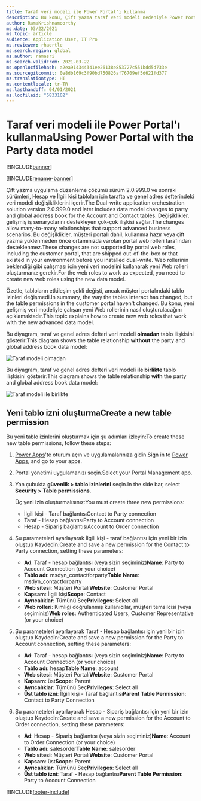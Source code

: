 ```yaml
---
title: Taraf veri modeli ile Power Portal'ı kullanma
description: Bu konu, Çift yazma taraf veri modeli nedeniyle Power Portal Web rollerine yapılan değişiklikleri açıklamaktadır.
author: RamaKrishnamoorthy
ms.date: 03/22/2021
ms.topic: article
audience: Application User, IT Pro
ms.reviewer: rhaertle
ms.search.region: global
ms.author: ramasri
ms.search.validFrom: 2021-03-22
ms.openlocfilehash: a2ea914344341ee26138e853727c551bdd5d733e
ms.sourcegitcommit: 0e8db169c3f90bd750826af76709ef5d621fd377
ms.translationtype: HT
ms.contentlocale: tr-TR
ms.lasthandoff: 04/01/2021
ms.locfileid: "5833102"
---
```

# <a name="using-power-portal-with-the-party-data-model"></a><span data-ttu-id="92e42-103">Taraf veri modeli ile Power Portal'ı kullanma</span><span class="sxs-lookup"><span data-stu-id="92e42-103">Using Power Portal with the Party data model</span></span>

[!INCLUDE[banner](../../includes/banner.md)]

[!INCLUDE[rename-banner](~/includes/cc-data-platform-banner.md)]

<span data-ttu-id="92e42-104">Çift yazma uygulama düzenleme çözümü sürüm 2.0.999.0 ve sonraki sürümleri, Hesap ve İlgili kişi tabloları için tarafta ve genel adres defterindeki veri modeli değişikliklerini içerir.</span><span class="sxs-lookup"><span data-stu-id="92e42-104">The Dual-write application orchestration solution version 2.0.999.0 and later includes data model changes to party and global address book for the Account and Contact tables.</span></span> <span data-ttu-id="92e42-105">Değişiklikler, gelişmiş iş senaryolarını destekleyen çok-çok ilişkisi sağlar.</span><span class="sxs-lookup"><span data-stu-id="92e42-105">The changes allow many-to-many relationships that support advanced business scenarios.</span></span> <span data-ttu-id="92e42-106">Bu değişiklikler, müşteri portalı dahil, kullanıma hazır veya çift yazma yüklenmeden önce ortamınızda varolan portal web rolleri tarafından desteklenmez.</span><span class="sxs-lookup"><span data-stu-id="92e42-106">These changes are not supported by portal web roles, including the customer portal, that are shipped out-of-the-box or that existed in your environment before you installed dual-write.</span></span> <span data-ttu-id="92e42-107">Web rollerinin beklendiği gibi çalışması için yeni veri modelini kullanarak yeni Web rolleri oluşturmanız gerekir.</span><span class="sxs-lookup"><span data-stu-id="92e42-107">For the web roles to work as expected, you need to create new web roles using the new data model.</span></span> 

<span data-ttu-id="92e42-108">Özetle, tabloların etkileşim şekli değişti, ancak müşteri portalındaki tablo izinleri değişmedi.</span><span class="sxs-lookup"><span data-stu-id="92e42-108">In summary, the way the tables interact has changed, but the table permissions in the customer portal haven't changed.</span></span> <span data-ttu-id="92e42-109">Bu konu, yeni gelişmiş veri modeliyle çalışan yeni Web rollerinin nasıl oluşturulacağını açıklamaktadır.</span><span class="sxs-lookup"><span data-stu-id="92e42-109">This topic explains how to create new web roles that work with the new advanced data model.</span></span>

<span data-ttu-id="92e42-110">Bu diyagram, taraf ve genel adres defteri veri modeli **olmadan** tablo ilişkisini gösterir:</span><span class="sxs-lookup"><span data-stu-id="92e42-110">This diagram shows the table relationship **without** the party and global address book data model:</span></span>

   ![Taraf modeli olmadan](media/without-party-model.PNG)

<span data-ttu-id="92e42-112">Bu diyagram, taraf ve genel adres defteri veri modeli **ile birlikte** tablo ilişkisini gösterir:</span><span class="sxs-lookup"><span data-stu-id="92e42-112">This diagram shows the table relationship **with** the party and global address book data model:</span></span>

   ![Taraf modeli ile birlikte](media/with-party-model.png)

## <a name="create-a-new-table-permission"></a><span data-ttu-id="92e42-114">Yeni tablo izni oluşturma</span><span class="sxs-lookup"><span data-stu-id="92e42-114">Create a new table permission</span></span>

<span data-ttu-id="92e42-115">Bu yeni tablo izinlerini oluşturmak için şu adımları izleyin:</span><span class="sxs-lookup"><span data-stu-id="92e42-115">To create these new table permissions, follow these steps:</span></span>

1. <span data-ttu-id="92e42-116">[Power Apps](https://make.powerapps.com)'te oturum açın ve uygulamalarınıza gidin.</span><span class="sxs-lookup"><span data-stu-id="92e42-116">Sign in to [Power Apps](https://make.powerapps.com), and go to your apps.</span></span>
2. <span data-ttu-id="92e42-117">Portal yönetimi uygulamanızı seçin.</span><span class="sxs-lookup"><span data-stu-id="92e42-117">Select your Portal Management app.</span></span>
3. <span data-ttu-id="92e42-118">Yan çubukta **güvenlik > tablo izinlerini** seçin.</span><span class="sxs-lookup"><span data-stu-id="92e42-118">In the side bar, select **Security > Table permissions**.</span></span>

    <span data-ttu-id="92e42-119">Üç yeni izin oluşturmalısınız:</span><span class="sxs-lookup"><span data-stu-id="92e42-119">You must create three new permissions:</span></span>

    + <span data-ttu-id="92e42-120">İlgili kişi - Taraf bağlantısı</span><span class="sxs-lookup"><span data-stu-id="92e42-120">Contact to Party connection</span></span>
    + <span data-ttu-id="92e42-121">Taraf - Hesap bağlantısı</span><span class="sxs-lookup"><span data-stu-id="92e42-121">Party to Account connection</span></span>
    + <span data-ttu-id="92e42-122">Hesap - Sipariş bağlantısı</span><span class="sxs-lookup"><span data-stu-id="92e42-122">Account to Order connection</span></span>

4. <span data-ttu-id="92e42-123">Şu parameteleri ayarlayarak İlgili kişi - taraf bağlantısı için yeni bir izin oluştup Kaydedin:</span><span class="sxs-lookup"><span data-stu-id="92e42-123">Create and save a new permission for the Contact to Party connection, setting these parameters:</span></span>

    + <span data-ttu-id="92e42-124">**Ad**: Taraf - hesap bağlantısı (veya sizin seçiminiz)</span><span class="sxs-lookup"><span data-stu-id="92e42-124">**Name**: Party to Account Connection (or your choice)</span></span>
    + <span data-ttu-id="92e42-125">**Tablo adı**: msdyn_contactforparty</span><span class="sxs-lookup"><span data-stu-id="92e42-125">**Table Name**: msdyn_contactforparty</span></span>
    + <span data-ttu-id="92e42-126">**Web sitesi**: Müşteri Portalı</span><span class="sxs-lookup"><span data-stu-id="92e42-126">**Website**: Customer Portal</span></span>
    + <span data-ttu-id="92e42-127">**Kapsam**: İlgili kişi</span><span class="sxs-lookup"><span data-stu-id="92e42-127">**Scope**: Contact</span></span>
    + <span data-ttu-id="92e42-128">**Ayrıcalıklar**: Tümünü Seç</span><span class="sxs-lookup"><span data-stu-id="92e42-128">**Privileges**: Select all</span></span>
    + <span data-ttu-id="92e42-129">**Web rolleri**: Kimliği doğrulanmış kullanıcılar, müşteri temsilcisi (veya seçiminiz)</span><span class="sxs-lookup"><span data-stu-id="92e42-129">**Web roles**: Authenticated Users, Customer Representative (or your choice)</span></span>

5. <span data-ttu-id="92e42-130">Şu parameteleri ayarlayarak Taraf - Hesap bağlantısı için yeni bir izin oluştup Kaydedin:</span><span class="sxs-lookup"><span data-stu-id="92e42-130">Create and save a new permission for the Party to Account connection, setting these parameters:</span></span>

    + <span data-ttu-id="92e42-131">**Ad**: Taraf - hesap bağlantısı (veya sizin seçiminiz)</span><span class="sxs-lookup"><span data-stu-id="92e42-131">**Name**: Party to Account Connection (or your choice)</span></span>
    + <span data-ttu-id="92e42-132">**Tablo adı**: hesap</span><span class="sxs-lookup"><span data-stu-id="92e42-132">**Table Name**: account</span></span>
    + <span data-ttu-id="92e42-133">**Web sitesi**: Müşteri Portalı</span><span class="sxs-lookup"><span data-stu-id="92e42-133">**Website**: Customer Portal</span></span>
    + <span data-ttu-id="92e42-134">**Kapsam**: üst</span><span class="sxs-lookup"><span data-stu-id="92e42-134">**Scope**: Parent</span></span>
    + <span data-ttu-id="92e42-135">**Ayrıcalıklar**: Tümünü Seç</span><span class="sxs-lookup"><span data-stu-id="92e42-135">**Privileges**: Select all</span></span>
    + <span data-ttu-id="92e42-136">**Üst tablo izni**: İlgili kişi - Taraf bağlantısı</span><span class="sxs-lookup"><span data-stu-id="92e42-136">**Parent Table Permission**: Contact to Party Connection</span></span>

6. <span data-ttu-id="92e42-137">Şu parameteleri ayarlayarak Hesap - Sipariş bağlantısı için yeni bir izin oluştup Kaydedin:</span><span class="sxs-lookup"><span data-stu-id="92e42-137">Create and save a new permission for the Account to Order connection, setting these parameters:</span></span>

    + <span data-ttu-id="92e42-138">**Ad**: Hesap - Sipariş bağlantısı (veya sizin seçiminiz)</span><span class="sxs-lookup"><span data-stu-id="92e42-138">**Name**: Account to Order Connection (or your choice)</span></span>
    + <span data-ttu-id="92e42-139">**Tablo adı**: salesorder</span><span class="sxs-lookup"><span data-stu-id="92e42-139">**Table Name**: salesorder</span></span>
    + <span data-ttu-id="92e42-140">**Web sitesi**: Müşteri Portalı</span><span class="sxs-lookup"><span data-stu-id="92e42-140">**Website**: Customer Portal</span></span>
    + <span data-ttu-id="92e42-141">**Kapsam**: üst</span><span class="sxs-lookup"><span data-stu-id="92e42-141">**Scope**: Parent</span></span>
    + <span data-ttu-id="92e42-142">**Ayrıcalıklar**: Tümünü Seç</span><span class="sxs-lookup"><span data-stu-id="92e42-142">**Privileges**: Select all</span></span>
    + <span data-ttu-id="92e42-143">**Üst tablo izni**: Taraf - Hesap bağlantısı</span><span class="sxs-lookup"><span data-stu-id="92e42-143">**Parent Table Permission**: Party to Account Connection</span></span>

[!INCLUDE[footer-include](../../../../includes/footer-banner.md)]
